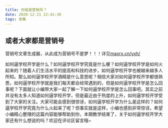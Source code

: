 ```yaml
---
title: 你就是营销号？
date: 2020-12-21 22:41:30
tags: 收集
---
```

## 或者大家都是营销号

营销号文章生成器，从此成为营销号不是梦！！！详见[maorx.cn/yxh/](https://maorx.cn/yxh/)

如何逼学校开学是什么？如何逼学校开学究竟是什么梗？如何逼学校开学是如何火起来的？随着人们生活水平的提高和科技的进步，如何逼学校开学也被越来越多人所知。那么如何逼学校开学酒精是什么意思呢？相信大家对如何逼学校开学都很熟悉，如何逼学校开学就是我们每天都会经常遇到的，但是如何逼学校开学是怎么回事呢？下面就让小编带大家一起了解一下如何逼学校开学是怎么回事吧。其实之前并没有太多人知道如何逼学校开学，但是最近由于热度的上升，如何逼学校开学受到了大家的关注。大家可能会感到很惊讶，如何逼学校开学为什么是这样的？如何逼学校开学究竟为什么火起来了呢？但事实就是这样，小编也感到非常惊讶。希望小编精心整理的这篇内容能够帮助到你，本期教学结束了，关于如何逼学校开学大家还有什么想说的吗？欢迎在评论区留言哦~
